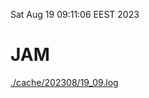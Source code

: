 Sat Aug 19 09:11:06 EEST 2023
# JAM
<a href='./cache/202308/19_09.log'>./cache/202308/19_09.log</a>
